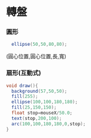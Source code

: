 # 轉盤

### 圓形
```java
  ellipse(50,50,80,80);
```
(圓心位置,圓心位置,長,寬)


### 扇形(互動式)
```java
void draw(){
  background(57,50,50);
  fill(255);
  ellipse(100,100,180,180);
  fill(25,150,150);
  float stop=mouseX/50.0;
  text(stop,200,100);
  arc(100,100,180,180,0,stop);
}
```


